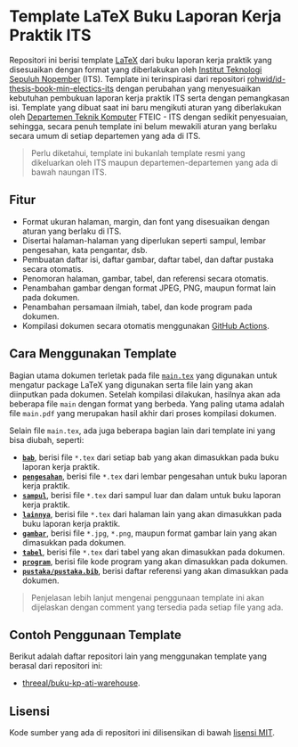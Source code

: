 # Template LaTeX Buku Laporan Kerja Praktik ITS

Repositori ini berisi template [LaTeX](https://www.latex-project.org/) dari buku laporan kerja praktik yang disesuaikan dengan format yang diberlakukan oleh [Institut Teknologi Sepuluh Nopember](https://www.its.ac.id/) (ITS).
Template ini terinspirasi dari repositori [rohwid/id-thesis-book-min-electics-its](https://github.com/rohwid/id-thesis-book-min-electics-its) dengan perubahan yang menyesuaikan kebutuhan pembukuan laporan kerja praktik ITS serta dengan pemangkasan isi.
Template yang dibuat saat ini baru mengikuti aturan yang diberlakukan oleh [Departemen Teknik Komputer](https://www.its.ac.id/komputer/) FTEIC - ITS dengan sedikit penyesuaian, sehingga, secara penuh template ini belum mewakili aturan yang berlaku secara umum di setiap departemen yang ada di ITS.

> Perlu diketahui, template ini bukanlah template resmi yang dikeluarkan oleh ITS maupun departemen-departemen yang ada di bawah naungan ITS.

## Fitur

- Format ukuran halaman, margin, dan font yang disesuaikan dengan aturan yang berlaku di ITS.
- Disertai halaman-halaman yang diperlukan seperti sampul, lembar pengesahan, kata pengantar, dsb.
- Pembuatan daftar isi, daftar gambar, daftar tabel, dan daftar pustaka secara otomatis.
- Penomoran halaman, gambar, tabel, dan referensi secara otomatis.
- Penambahan gambar dengan format JPEG, PNG, maupun format lain pada dokumen.
- Penambahan persamaan ilmiah, tabel, dan kode program pada dokumen.
- Kompilasi dokumen secara otomatis menggunakan [GitHub Actions](https://github.com/features/actions).

## Cara Menggunakan Template

Bagian utama dokumen terletak pada file [`main.tex`](./main.tex) yang digunakan untuk mengatur package LaTeX yang digunakan serta file lain yang akan diinputkan pada dokumen.
Setelah kompilasi dilakukan, hasilnya akan ada beberapa file `main` dengan format yang berbeda.
Yang paling utama adalah file `main.pdf` yang merupakan hasil akhir dari proses kompilasi dokumen.

Selain file `main.tex`, ada juga beberapa bagian lain dari template ini yang bisa diubah, seperti:
- **[`bab`](./bab)**, berisi file `*.tex` dari setiap bab yang akan dimasukkan pada buku laporan kerja praktik.
- **[`pengesahan`](./pengesahan)**, berisi file `*.tex` dari lembar pengesahan untuk buku laporan kerja praktik.
- **[`sampul`](./sampul)**, berisi file `*.tex` dari sampul luar dan dalam untuk buku laporan kerja praktik.
- **[`lainnya`](./lainnya)**, berisi file `*.tex` dari halaman lain yang akan dimasukkan pada buku laporan kerja praktik.
- **[`gambar`](./gambar)**, berisi file `*.jpg`, `*.png`, maupun format gambar lain yang akan dimasukkan pada dokumen.
- **[`tabel`](./tabel)**, berisi file `*.tex` dari tabel yang akan dimasukkan pada dokumen.
- **[`program`](./program)**, berisi file kode program yang akan dimasukkan pada dokumen.
- **[`pustaka/pustaka.bib`](./pustaka/pustaka.bib)**, berisi daftar referensi yang akan dimasukkan pada dokumen.

> Penjelasan lebih lanjut mengenai penggunaan template ini akan dijelaskan dengan comment yang tersedia pada setiap file yang ada.

## Contoh Penggunaan Template

Berikut adalah daftar repositori lain yang menggunakan template yang berasal dari repositori ini:
- [threeal/buku-kp-ati-warehouse](https://github.com/threeal/buku-kp-ati-warehouse).

## Lisensi

Kode sumber yang ada di repositori ini dilisensikan di bawah [lisensi MIT](./LICENSE).
